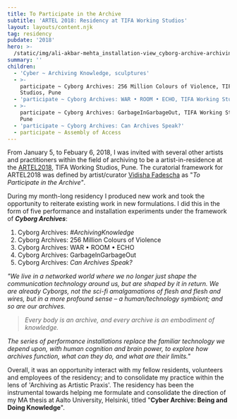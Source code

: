 ```yaml
---
title: To Participate in the Archive
subtitle: 'ARTEL 2018: Residency at TIFA Working Studios'
layout: layouts/content.njk
tag: residency
pubdate: '2018'
hero: >-
  /static/img/ali-akbar-mehta_installation-view_cyborg-archive-archiving-knowledge_tifa-working-studios_2018.jpg
summary: ''
children:
  - 'Cyber ~ Archiving Knowledge, sculptures'
  - >-
    participate ~ Cyborg Archives: 256 Million Colours of Violence, TIFA Working
    Studios, Pune
  - 'participate ~ Cyborg Archives: WAR • ROOM • ECHO, TIFA Working Studios, Pune'
  - >-
    participate ~ Cyborg Archives: GarbageInGarbageOut, TIFA Working Studios,
    Pune
  - 'participate ~ Cyborg Archives: Can Archives Speak?'
  - participate ~ Assembly of Access
---
```

From January 5, to Febuary 6, 2018, I was invited with several other artists and practitioners within the field of archiving to be a artist-in-residence at the [ARTEL2018](http://tifa.edu.in/artel/), TIFA Working Studios, Pune. The curatorial framework for ARTEL2018 was defined by artist/curator [Vidisha Fadescha](http://vidisha-fadescha.com/ASSEMBLY-OF-ACCESS) as "_To Participate in the Archive"_.

During my month-long residency I produced new work and took the opportunity to reiterate existing work in new formulations. I did this in the form of five performance and installation experiments under the framework of _**Cyborg Archives**_:

1. Cyborg Archives: _#ArchivingKnowledge_
2. Cyborg Archives: 256 Million Colours of Violence
3. Cyborg Archives: WAR • ROOM • ECHO
4. Cyborg Archives: GarbageInGarbageOut
5. Cyborg Archives: _Can Archives Speak?_

_"We live in a networked world where we no longer just shape the communication technology around us, but are shaped by it in return. We are already Cyborgs, not the sci-fi amalgamations of flesh and flesh and wires, but in a more profound sense – a human/technology symbiont; and so are our archives._

> _Every body is an archive, and every archive is an embodiment of knowledge._

_The series of performance installations replace the familiar technology we depend upon, with human cognition and brain power, to explore how archives function, what can they do, and what are their limits."_

Overall, it was an opportunity interact with my fellow residents, volunteers and employees of the residency; and to consolidate my practice within the lens of 'Archiving as Artistic Praxis'. The residency has been the instrumental towards helping me formulate and consolidate the direction of my MA thesis at Aalto University, Helsinki, titled "**Cyber Archive: Being and Doing Knowledge**".
